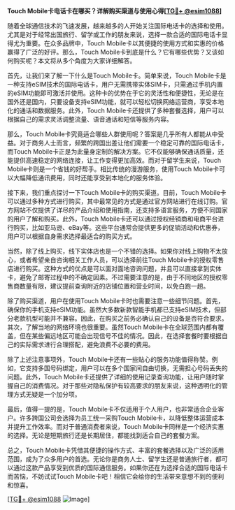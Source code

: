 **Touch Mobile卡电话卡在哪买？详解购买渠道与使用心得[[TG💪+ @esim1088](https://t.me/s/esim1088)]**

随着全球通信技术的飞速发展，越来越多的人开始关注国际电话卡的选择和使用。尤其是对于经常出国旅行、留学或工作的朋友来说，选择一款合适的国际电话卡显得尤为重要。在众多品牌中，Touch Mobile卡以其便捷的使用方式和实惠的价格赢得了广泛的好评。那么，Touch Mobile卡到底是什么？它有哪些优势？又该如何购买呢？本文将从多个角度为大家详细解答。

首先，让我们来了解一下什么是Touch Mobile卡。简单来说，Touch Mobile卡是一种支持eSIM技术的国际电话卡，用户无需携带实体SIM卡，只需通过手机内置的eSIM功能即可激活并使用。这种卡的优势在于它的灵活性和便捷性，无论是在国外还是国内，只要设备支持eSIM功能，就可以轻松切换网络运营商，享受本地化的通话和数据服务。此外，Touch Mobile卡还提供了多种套餐选择，用户可以根据自己的需求灵活调整流量、语音通话和短信等服务内容。

那么，Touch Mobile卡究竟适合哪些人群使用呢？答案是几乎所有人都能从中受益。对于商务人士而言，频繁的跨国出差让他们需要一个稳定可靠的国际电话卡，而Touch Mobile卡正是为此量身定制的解决方案。它不仅能够确保通话质量，还能提供高速稳定的网络连接，让工作变得更加高效。而对于留学生来说，Touch Mobile卡则是一个省钱的好帮手。相比传统的漫游服务，使用Touch Mobile卡可以大幅降低通讯费用，同时还能享受到本地化的服务体验。

接下来，我们重点探讨一下Touch Mobile卡的购买渠道。目前，Touch Mobile卡可以通过多种方式进行购买，其中最常见的方式是通过官方网站进行在线订购。官方网站不仅提供了详尽的产品介绍和使用指南，还支持多语言服务，方便不同国家的用户了解和购买。此外，Touch Mobile卡还可以通过授权经销商和电商平台进行购买，比如亚马逊、eBay等。这些平台通常会提供更多的促销活动和优惠券，用户可以根据自身需求选择最适合的购买方式。

当然，除了线上购买，线下实体店也是一个不错的选择。如果你对线上购物不太放心，或者希望亲自咨询相关工作人员，可以选择前往Touch Mobile卡的授权零售店进行购买。这种方式的优点是可以面对面地咨询问题，并且可以直接拿到实体卡，避免了邮寄过程中的不确定因素。不过需要注意的是，由于不同地区的授权零售商数量有限，建议提前查询附近的店铺位置和营业时间，以免白跑一趟。

除了购买渠道，用户在使用Touch Mobile卡时也需要注意一些细节问题。首先，确保你的手机支持eSIM功能。虽然大多数新款智能手机都已支持eSIM技术，但部分老款机型可能并不兼容。因此，在购买之前务必确认自己的设备是否符合要求。其次，了解当地的网络环境也很重要。虽然Touch Mobile卡在全球范围内都有覆盖，但在某些偏远地区可能会出现信号不佳的情况。因此，在选择套餐时要根据自己的实际需求进行合理搭配，避免浪费不必要的费用。

除了上述注意事项外，Touch Mobile卡还有一些贴心的服务功能值得称赞。例如，它支持多国号码绑定，用户可以在多个国家间自由切换，无需担心号码丢失的问题。此外，Touch Mobile卡还提供了详细的使用记录查询功能，让用户随时掌握自己的消费情况。对于那些对隐私保护有较高要求的朋友来说，这种透明化的管理方式无疑是一个加分项。

最后，值得一提的是，Touch Mobile卡不仅适用于个人用户，也非常适合企业客户。许多跨国公司会选择为员工统一采购Touch Mobile卡，以降低整体运营成本并提升工作效率。而对于普通消费者来说，Touch Mobile卡同样是一个经济实惠的选择。无论是短期旅行还是长期居住，都能找到适合自己的套餐方案。

总之，Touch Mobile卡凭借其便捷的操作方式、丰富的套餐选择以及广泛的适用范围，成为了众多用户的首选。无论你是商务人士、留学生还是普通旅行者，都可以通过这款产品享受到优质的国际通信服务。如果你还在为选择合适的国际电话卡而苦恼，不妨试试Touch Mobile卡吧！相信它会给你的生活带来意想不到的便利和惊喜。

[[TG💪+ @esim1088](https://t.me/s/esim1088) ![Image](https://i.postimg.cc/4NQfJmqS/Snipaste-2025-05-13-00-14-12.png)]